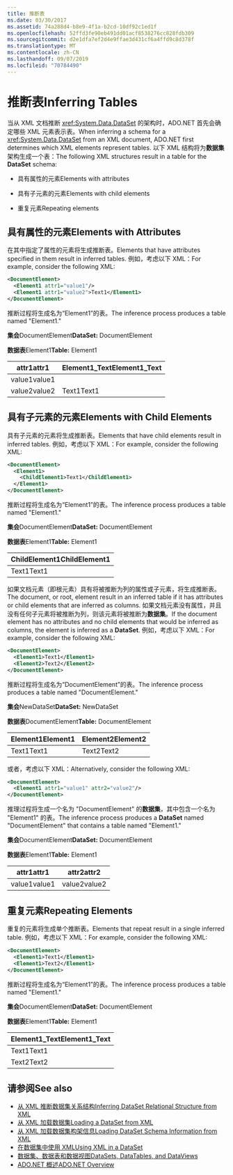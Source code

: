```yaml
---
title: 推断表
ms.date: 03/30/2017
ms.assetid: 74a288d4-b8e9-4f1a-b2cd-10df92c1ed1f
ms.openlocfilehash: 52ffd3fe90eb491dd01acf8538276cc828fdb309
ms.sourcegitcommit: d2e1dfa7ef2d4e9ffae3d431cf6a4ffd9c8d378f
ms.translationtype: MT
ms.contentlocale: zh-CN
ms.lasthandoff: 09/07/2019
ms.locfileid: "70784490"
---
```

# <a name="inferring-tables"></a><span data-ttu-id="f396a-102">推断表</span><span class="sxs-lookup"><span data-stu-id="f396a-102">Inferring Tables</span></span>
<span data-ttu-id="f396a-103">当从 XML 文档推断 <xref:System.Data.DataSet> 的架构时，ADO.NET 首先会确定哪些 XML 元素表示表。</span><span class="sxs-lookup"><span data-stu-id="f396a-103">When inferring a schema for a <xref:System.Data.DataSet> from an XML document, ADO.NET first determines which XML elements represent tables.</span></span> <span data-ttu-id="f396a-104">以下 XML 结构将为**数据集**架构生成一个表：</span><span class="sxs-lookup"><span data-stu-id="f396a-104">The following XML structures result in a table for the **DataSet** schema:</span></span>  
  
- <span data-ttu-id="f396a-105">具有属性的元素</span><span class="sxs-lookup"><span data-stu-id="f396a-105">Elements with attributes</span></span>  
  
- <span data-ttu-id="f396a-106">具有子元素的元素</span><span class="sxs-lookup"><span data-stu-id="f396a-106">Elements with child elements</span></span>  
  
- <span data-ttu-id="f396a-107">重复元素</span><span class="sxs-lookup"><span data-stu-id="f396a-107">Repeating elements</span></span>  
  
## <a name="elements-with-attributes"></a><span data-ttu-id="f396a-108">具有属性的元素</span><span class="sxs-lookup"><span data-stu-id="f396a-108">Elements with Attributes</span></span>  
 <span data-ttu-id="f396a-109">在其中指定了属性的元素将生成推断表。</span><span class="sxs-lookup"><span data-stu-id="f396a-109">Elements that have attributes specified in them result in inferred tables.</span></span> <span data-ttu-id="f396a-110">例如，考虑以下 XML：</span><span class="sxs-lookup"><span data-stu-id="f396a-110">For example, consider the following XML:</span></span>  
  
```xml  
<DocumentElement>  
  <Element1 attr1="value1"/>  
  <Element1 attr1="value2">Text1</Element1>  
</DocumentElement>  
```  
  
 <span data-ttu-id="f396a-111">推断过程将生成名为“Element1”的表。</span><span class="sxs-lookup"><span data-stu-id="f396a-111">The inference process produces a table named "Element1."</span></span>  
  
 <span data-ttu-id="f396a-112">**集会**DocumentElement</span><span class="sxs-lookup"><span data-stu-id="f396a-112">**DataSet:** DocumentElement</span></span>  
  
 <span data-ttu-id="f396a-113">**数据表**Element1</span><span class="sxs-lookup"><span data-stu-id="f396a-113">**Table:** Element1</span></span>  
  
|<span data-ttu-id="f396a-114">attr1</span><span class="sxs-lookup"><span data-stu-id="f396a-114">attr1</span></span>|<span data-ttu-id="f396a-115">Element1_Text</span><span class="sxs-lookup"><span data-stu-id="f396a-115">Element1_Text</span></span>|  
|-----------|--------------------|  
|<span data-ttu-id="f396a-116">value1</span><span class="sxs-lookup"><span data-stu-id="f396a-116">value1</span></span>||  
|<span data-ttu-id="f396a-117">value2</span><span class="sxs-lookup"><span data-stu-id="f396a-117">value2</span></span>|<span data-ttu-id="f396a-118">Text1</span><span class="sxs-lookup"><span data-stu-id="f396a-118">Text1</span></span>|  
  
## <a name="elements-with-child-elements"></a><span data-ttu-id="f396a-119">具有子元素的元素</span><span class="sxs-lookup"><span data-stu-id="f396a-119">Elements with Child Elements</span></span>  
 <span data-ttu-id="f396a-120">具有子元素的元素将生成推断表。</span><span class="sxs-lookup"><span data-stu-id="f396a-120">Elements that have child elements result in inferred tables.</span></span> <span data-ttu-id="f396a-121">例如，考虑以下 XML：</span><span class="sxs-lookup"><span data-stu-id="f396a-121">For example, consider the following XML:</span></span>  
  
```xml  
<DocumentElement>  
  <Element1>  
    <ChildElement1>Text1</ChildElement1>  
  </Element1>  
</DocumentElement>  
```  
  
 <span data-ttu-id="f396a-122">推断过程将生成名为“Element1”的表。</span><span class="sxs-lookup"><span data-stu-id="f396a-122">The inference process produces a table named "Element1."</span></span>  
  
 <span data-ttu-id="f396a-123">**集会**DocumentElement</span><span class="sxs-lookup"><span data-stu-id="f396a-123">**DataSet:** DocumentElement</span></span>  
  
 <span data-ttu-id="f396a-124">**数据表**Element1</span><span class="sxs-lookup"><span data-stu-id="f396a-124">**Table:** Element1</span></span>  
  
|<span data-ttu-id="f396a-125">ChildElement1</span><span class="sxs-lookup"><span data-stu-id="f396a-125">ChildElement1</span></span>|  
|-------------------|  
|<span data-ttu-id="f396a-126">Text1</span><span class="sxs-lookup"><span data-stu-id="f396a-126">Text1</span></span>|  
  
 <span data-ttu-id="f396a-127">如果文档元素（即根元素）具有将被推断为列的属性或子元素，将生成推断表。</span><span class="sxs-lookup"><span data-stu-id="f396a-127">The document, or root, element result in an inferred table if it has attributes or child elements that are inferred as columns.</span></span> <span data-ttu-id="f396a-128">如果文档元素没有属性，并且没有任何子元素将被推断为列，则该元素将被推断为**数据集**。</span><span class="sxs-lookup"><span data-stu-id="f396a-128">If the document element has no attributes and no child elements that would be inferred as columns, the element is inferred as a **DataSet**.</span></span> <span data-ttu-id="f396a-129">例如，考虑以下 XML：</span><span class="sxs-lookup"><span data-stu-id="f396a-129">For example, consider the following XML:</span></span>  
  
```xml  
<DocumentElement>  
  <Element1>Text1</Element1>  
  <Element2>Text2</Element2>  
</DocumentElement>  
```  
  
 <span data-ttu-id="f396a-130">推断过程将生成名为“DocumentElement”的表。</span><span class="sxs-lookup"><span data-stu-id="f396a-130">The inference process produces a table named "DocumentElement."</span></span>  
  
 <span data-ttu-id="f396a-131">**集会**NewDataSet</span><span class="sxs-lookup"><span data-stu-id="f396a-131">**DataSet:** NewDataSet</span></span>  
  
 <span data-ttu-id="f396a-132">**数据表**DocumentElement</span><span class="sxs-lookup"><span data-stu-id="f396a-132">**Table:** DocumentElement</span></span>  
  
|<span data-ttu-id="f396a-133">Element1</span><span class="sxs-lookup"><span data-stu-id="f396a-133">Element1</span></span>|<span data-ttu-id="f396a-134">Element2</span><span class="sxs-lookup"><span data-stu-id="f396a-134">Element2</span></span>|  
|--------------|--------------|  
|<span data-ttu-id="f396a-135">Text1</span><span class="sxs-lookup"><span data-stu-id="f396a-135">Text1</span></span>|<span data-ttu-id="f396a-136">Text2</span><span class="sxs-lookup"><span data-stu-id="f396a-136">Text2</span></span>|  
  
 <span data-ttu-id="f396a-137">或者，考虑以下 XML：</span><span class="sxs-lookup"><span data-stu-id="f396a-137">Alternatively, consider the following XML:</span></span>  
  
```xml  
<DocumentElement>  
  <Element1 attr1="value1" attr2="value2"/>  
</DocumentElement>  
```  
  
 <span data-ttu-id="f396a-138">推理过程将生成一个名为 "DocumentElement" 的**数据集**，其中包含一个名为 "Element1" 的表。</span><span class="sxs-lookup"><span data-stu-id="f396a-138">The inference process produces a **DataSet** named "DocumentElement" that contains a table named "Element1."</span></span>  
  
 <span data-ttu-id="f396a-139">**集会**DocumentElement</span><span class="sxs-lookup"><span data-stu-id="f396a-139">**DataSet:** DocumentElement</span></span>  
  
 <span data-ttu-id="f396a-140">**数据表**Element1</span><span class="sxs-lookup"><span data-stu-id="f396a-140">**Table:** Element1</span></span>  
  
|<span data-ttu-id="f396a-141">attr1</span><span class="sxs-lookup"><span data-stu-id="f396a-141">attr1</span></span>|<span data-ttu-id="f396a-142">attr2</span><span class="sxs-lookup"><span data-stu-id="f396a-142">attr2</span></span>|  
|-----------|-----------|  
|<span data-ttu-id="f396a-143">value1</span><span class="sxs-lookup"><span data-stu-id="f396a-143">value1</span></span>|<span data-ttu-id="f396a-144">value2</span><span class="sxs-lookup"><span data-stu-id="f396a-144">value2</span></span>|  
  
## <a name="repeating-elements"></a><span data-ttu-id="f396a-145">重复元素</span><span class="sxs-lookup"><span data-stu-id="f396a-145">Repeating Elements</span></span>  
 <span data-ttu-id="f396a-146">重复的元素将生成单个推断表。</span><span class="sxs-lookup"><span data-stu-id="f396a-146">Elements that repeat result in a single inferred table.</span></span> <span data-ttu-id="f396a-147">例如，考虑以下 XML：</span><span class="sxs-lookup"><span data-stu-id="f396a-147">For example, consider the following XML:</span></span>  
  
```xml  
<DocumentElement>  
  <Element1>Text1</Element1>  
  <Element1>Text2</Element1>  
</DocumentElement>  
```  
  
 <span data-ttu-id="f396a-148">推断过程将生成名为“Element1”的表。</span><span class="sxs-lookup"><span data-stu-id="f396a-148">The inference process produces a table named "Element1."</span></span>  
  
 <span data-ttu-id="f396a-149">**集会**DocumentElement</span><span class="sxs-lookup"><span data-stu-id="f396a-149">**DataSet:** DocumentElement</span></span>  
  
 <span data-ttu-id="f396a-150">**数据表**Element1</span><span class="sxs-lookup"><span data-stu-id="f396a-150">**Table:** Element1</span></span>  
  
|<span data-ttu-id="f396a-151">Element1_Text</span><span class="sxs-lookup"><span data-stu-id="f396a-151">Element1_Text</span></span>|  
|--------------------|  
|<span data-ttu-id="f396a-152">Text1</span><span class="sxs-lookup"><span data-stu-id="f396a-152">Text1</span></span>|  
|<span data-ttu-id="f396a-153">Text2</span><span class="sxs-lookup"><span data-stu-id="f396a-153">Text2</span></span>|  
  
## <a name="see-also"></a><span data-ttu-id="f396a-154">请参阅</span><span class="sxs-lookup"><span data-stu-id="f396a-154">See also</span></span>

- [<span data-ttu-id="f396a-155">从 XML 推断数据集关系结构</span><span class="sxs-lookup"><span data-stu-id="f396a-155">Inferring DataSet Relational Structure from XML</span></span>](inferring-dataset-relational-structure-from-xml.md)
- [<span data-ttu-id="f396a-156">从 XML 加载数据集</span><span class="sxs-lookup"><span data-stu-id="f396a-156">Loading a DataSet from XML</span></span>](loading-a-dataset-from-xml.md)
- [<span data-ttu-id="f396a-157">从 XML 加载数据集构架信息</span><span class="sxs-lookup"><span data-stu-id="f396a-157">Loading DataSet Schema Information from XML</span></span>](loading-dataset-schema-information-from-xml.md)
- [<span data-ttu-id="f396a-158">在数据集中使用 XML</span><span class="sxs-lookup"><span data-stu-id="f396a-158">Using XML in a DataSet</span></span>](using-xml-in-a-dataset.md)
- [<span data-ttu-id="f396a-159">数据集、数据表和数据视图</span><span class="sxs-lookup"><span data-stu-id="f396a-159">DataSets, DataTables, and DataViews</span></span>](index.md)
- [<span data-ttu-id="f396a-160">ADO.NET 概述</span><span class="sxs-lookup"><span data-stu-id="f396a-160">ADO.NET Overview</span></span>](../ado-net-overview.md)
